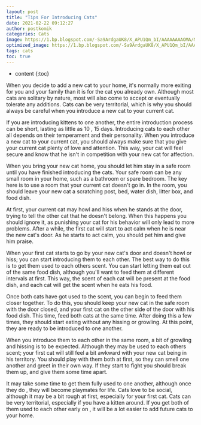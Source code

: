 ```yaml
---
layout: post
title: "Tips For Introducing Cats"
date: 2021-02-22 09:12:27
author: postkomik
categories: Cats 
image: https://1.bp.blogspot.com/-Sa9ArdgaUK8/X_APU1Qm_bI/AAAAAAAAOMA/MLROrBEk7vsxlFrLfgL97ryVs-A9LKcFQCLcBGAsYHQ/w320-h195/kucing.jpg
optimized_image: https://1.bp.blogspot.com/-Sa9ArdgaUK8/X_APU1Qm_bI/AAAAAAAAOMA/MLROrBEk7vsxlFrLfgL97ryVs-A9LKcFQCLcBGAsYHQ/w320-h195/kucing.jpg
tags: cats
toc: true
---
```

* content
{:toc}

When you decide to add a new cat to your home, it's normally more exiting for you and your family than it is for the cat you already own.  Although most cats are solitary by nature, most will also come to accept or eventually tolerate any additions.  Cats can be very territorial, which is why you should always be careful when you introduce a new cat to your current cat.

If you are introducing kittens to one another, the entire introduction process can be short, lasting as little as 10 , 15 days.  Introducing cats to each other all depends on their temperament and their personality.  When you introduce a new cat to your current cat, you should always make sure that you give your current cat plenty of love and attention.  This way, your cat will feel secure and know that he isn't in competition with your new cat for affection.

When you bring your new cat home, you should let him stay in a safe room until you have finished introducing the cats.  Your safe room can be any small room in your home, such as a bathroom or spare bedroom.   The key here is to use a room that your current cat doesn't go in.  In the room, you should leave your new cat a scratching post, bed, water dish, litter box, and food dish.

At first, your current cat may howl and hiss when he stands at the door, trying to tell the other cat that he doesn't belong.  When this happens you should ignore it, as punishing your cat for his behavior will only lead to more problems.  After a while, the first cat will start to act calm when he is near the new cat's door.  As he starts to act calm, you should pet him and give him praise.

When your first cat starts to go by your new cat's door and doesn't howl or hiss; you can start introducing them to each other.  The best way to do this is to get them used to each others scent.  You can start letting them eat out of the same food dish, although you'll want to feed them at different intervals at first.  This way, the scent of each cat will be present at the food dish, and each cat will get the scent when he eats his food.

Once both cats have got used to the scent, you can begin to feed them closer together.  To do this, you should keep your new cat in the safe room with the door closed, and your first cat on the other side of the door with his food dish.  This time, feed both cats at the same time.  After doing this a few times, they should start eating without any hissing or growling.  At this point, they are ready to be introduced to one another.

When you introduce them to each other in the same room, a bit of growling and hissing is to be expected.  Although they may be used to each others scent; your first cat will still feel a bit awkward with your new cat being in his territory.  You should play with them both at first, so they can smell one another and greet in their own way. If they start to fight you should break them up, and give them some time apart.

It may take some time to get them fully used to one another, although once they do , they will become playmates for life.  Cats love to be social, although it may be a bit rough at first, especially for your first cat.  Cats can be very territorial, especially if you have a kitten around.  If you get both of them used to each other early on , it will be a lot easier to add future cats to your home.
